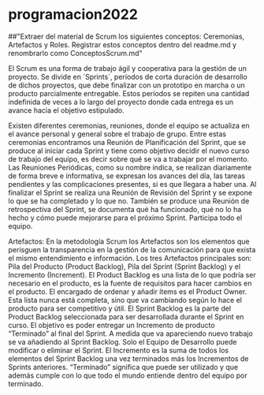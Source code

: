 # programacion2022
##"Extraer del material de Scrum los siguientes conceptos: Ceremonias, Artefactos y Roles. Registrar estos conceptos dentro del readme.md y renombrarlo como ConceptosScrum.md"

El Scrum es una forma de trabajo ágil y cooperativa para la gestión de un proyecto. Se divide en ´Sprints´, períodos de corta duración de desarrollo de dichos proyectos, que debe finalizar con un prototipo en marcha o un producto parcialmente entregable. Estos períodos se repiten una cantidad indefinida de veces a lo largo del proyecto donde cada entrega es un avance hacia el objetivo estipulado. 

Existen diferentes ceremonias, reuniones, donde el equipo se actualiza en el avance personal y general sobre el trabajo de grupo. Entre estas ceremonias encontramos una Reunión de Planificación del Sprint, que se produce al iniciar cada Sprint y tiene como objetivo decidir el nuevo curso de trabajo del equipo, es decir sobre qué se va a trabajar por el momento. 
Las Reuniones Periódicas, como su nombre indica, se realizan diariamente de forma breve e informativa, se expresan los avances del día, las tareas pendientes y las complicaciones presentes, si es que llegara a haber una. 
Al finalizar el Sprint se realiza una Reunión de Revisión del Sprint y se expone lo que se ha completado y lo que no. 
También se produce una Reunión de retrospectiva del Sprint, se documenta qué ha funcionado, qué no lo ha hecho y cómo puede mejorarse para el próximo Sprint. Participa todo el equipo.

Artefactos:
En la metodología Scrum los Artefactos son los elementos que perisguen la transparencia en la gestión de la comunicación para que exista el mismo entendimiento e información. Los tres Artefactos principales son: Pila del Producto (Product Backlog), Pila del Sprint (Sprint Backlog) y el Incremento (Increment). 
El Product Backlog es una lista de lo que podría ser necesario en el producto, es la fuente de requisitos para hacer cambios en el producto. El encargado de ordenar y añadir ítems es el Product Owner. Esta lista nunca está completa, sino que va cambiando según lo hace el producto para ser competitivo y útil.
El Sprint Backlog es la parte del Product Backlog seleccionada para ser desarrollada durante el Sprint en curso. El objetivo es poder entregar un Incremento de producto “Terminado” al final del Sprint. A medida que va apareciendo nuevo trabajo se va añadiendo al Sprint Backlog. Solo el Equipo de Desarrollo puede modificar o eliminar el Sprint.
El Incremento es la suma de todos los elementos del Sprint Backlog una vez terminados más los Incrementos de Sprints anteriores. “Terminado” significa que puede ser utilizado y que además cumple con lo que todo el mundo entiende dentro del equipo por terminado.
